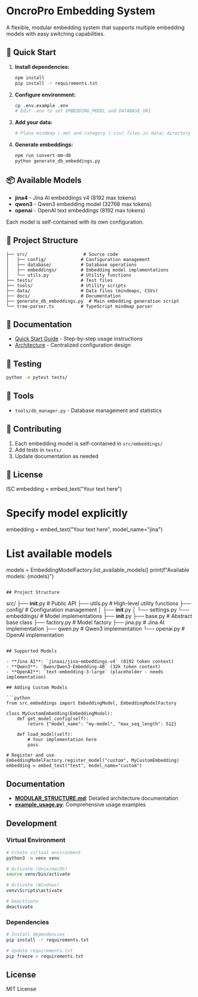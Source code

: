 # OncroPro Embedding System

A flexible, modular embedding system that supports multiple embedding models with easy switching capabilities.

## 🚀 Quick Start

1. **Install dependencies:**

   ```bash
   npm install
   pip install -r requirements.txt
   ```

2. **Configure environment:**

   ```bash
   cp .env.example .env
   # Edit .env to set EMBEDDING_MODEL and DATABASE_URI
   ```

3. **Add your data:**

   ```bash
   # Place mindmap (.mm) and category (.csv) files in data/ directory
   ```

4. **Generate embeddings:**
   ```bash
   npm run convert-mm-db
   python generate_db_embeddings.py
   ```

## 📦 Available Models

- **jina4** - Jina AI embeddings v4 (8192 max tokens)
- **qwen3** - Qwen3 embedding model (32768 max tokens)
- **openai** - OpenAI text embeddings (8192 max tokens)

Each model is self-contained with its own configuration.

## 📁 Project Structure

```
├── src/                     # Source code
│   ├── config/             # Configuration management
│   ├── database/           # Database operations
│   ├── embeddings/         # Embedding model implementations
│   └── utils.py            # Utility functions
├── tests/                  # Test files
├── tools/                  # Utility scripts
├── data/                   # Data files (mindmaps, CSVs)
├── docs/                   # Documentation
├── generate_db_embeddings.py  # Main embedding generation script
└── tree-parser.ts          # TypeScript mindmap parser
```

## 📖 Documentation

- [Quick Start Guide](HOW_TO.md) - Step-by-step usage instructions
- [Architecture](docs/CENTRALIZED_CONFIG.md) - Centralized configuration design

## 🧪 Testing

```bash
python -m pytest tests/
```

## 🔧 Tools

- `tools/db_manager.py` - Database management and statistics

## 🤝 Contributing

1. Each embedding model is self-contained in `src/embeddings/`
2. Add tests in `tests/`
3. Update documentation as needed

## 📄 License

ISC
embedding = embed_text("Your text here")

# Specify model explicitly

embedding = embed_text("Your text here", model_name="jina")

# List available models

models = EmbeddingModelFactory.list_available_models()
print(f"Available models: {models}")

```

## Project Structure

```

src/
├── **init**.py # Public API
├── utils.py # High-level utility functions
├── config/ # Configuration management
│ ├── **init**.py
│ └── settings.py
└── embeddings/ # Model implementations
├── **init**.py
├── base.py # Abstract base class
├── factory.py # Model factory
├── jina.py # Jina AI implementation
├── qwen.py # Qwen3 implementation
└── openai.py # OpenAI implementation

````

## Supported Models

- **Jina AI**: `jinaai/jina-embeddings-v4` (8192 token context)
- **Qwen3**: `Qwen/Qwen3-Embedding-4B` (32k token context)
- **OpenAI**: `text-embedding-3-large` (placeholder - needs implementation)

## Adding Custom Models

```python
from src.embeddings import EmbeddingModel, EmbeddingModelFactory

class MyCustomEmbedding(EmbeddingModel):
    def get_model_config(self):
        return {"model_name": "my-model", "max_seq_length": 512}

    def load_model(self):
        # Your implementation here
        pass

# Register and use
EmbeddingModelFactory.register_model("custom", MyCustomEmbedding)
embedding = embed_text("test", model_name="custom")
````

## Documentation

- **[MODULAR_STRUCTURE.md](MODULAR_STRUCTURE.md)**: Detailed architecture documentation
- **[example_usage.py](example_usage.py)**: Comprehensive usage examples

## Development

### Virtual Environment

```bash
# Create virtual environment
python3 -m venv venv

# Activate (Unix/macOS)
source venv/bin/activate

# Activate (Windows)
venv\Scripts\activate

# Deactivate
deactivate
```

### Dependencies

```bash
# Install dependencies
pip install -r requirements.txt

# Update requirements.txt
pip freeze > requirements.txt
```

## License

MIT License
